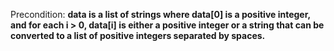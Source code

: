 Precondition: **data is a list of strings where data[0] is a positive integer, and for each i > 0, data[i] is either a positive integer or a string that can be converted to a list of positive integers separated by spaces.**